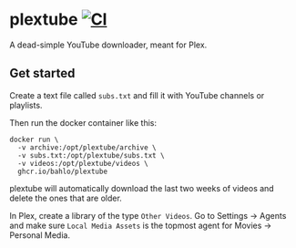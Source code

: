 # plextube [![CI](https://github.com/bahlo/plextube/actions/workflows/ci.yml/badge.svg)](https://github.com/bahlo/plextube/actions/workflows/ci.yml)

A dead-simple YouTube downloader, meant for Plex.

## Get started
Create a text file called `subs.txt` and fill it with YouTube channels or playlists.

Then run the docker container like this:
```
docker run \ 
  -v archive:/opt/plextube/archive \
  -v subs.txt:/opt/plextube/subs.txt \
  -v videos:/opt/plextube/videos \
  ghcr.io/bahlo/plextube 
```

plextube will automatically download the last two weeks of videos and delete the ones that are older.

In Plex, create a library of the type `Other Videos`. Go to Settings → Agents and make sure `Local Media Assets` is the topmost agent for Movies → Personal Media.
